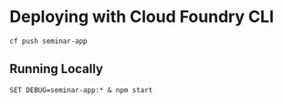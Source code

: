 # Deploying with Cloud Foundry CLI

`cf push seminar-app`

## Running Locally

`SET DEBUG=seminar-app:* & npm start`
